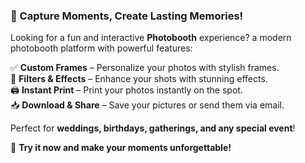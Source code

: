 ### 📸 Capture Moments, Create Lasting Memories!  

Looking for a fun and interactive **Photobooth** experience? a modern photobooth platform with powerful features:  

✅ **Custom Frames** – Personalize your photos with stylish frames.  
🎨 **Filters & Effects** – Enhance your shots with stunning effects.  
🖨️ **Instant Print** – Print your photos instantly on the spot.  
📥 **Download & Share** – Save your pictures or send them via email.  

Perfect for **weddings, birthdays, gatherings, and any special event**!  

🚀 **Try it now and make your moments unforgettable!**
